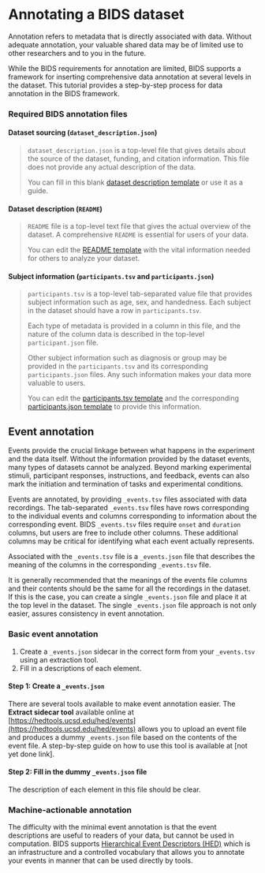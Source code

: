 # Annotating a BIDS dataset

Annotation refers to metadata that is directly associated with  data.
Without adequate annotation, your valuable shared data may be of limited use to other researchers and to you in the future. 

While the BIDS requirements for annotation are limited, 
BIDS supports a framework for inserting comprehensive
data annotation at several levels in the dataset.
This tutorial provides a step-by-step process for data annotation in the BIDS framework.

### Required BIDS annotation files

#### Dataset sourcing (`dataset_description.json`)

> `dataset_description.json` is a top-level file that gives details about the source of the dataset, funding, and citation information.
> This file does not provide any actual description of the data.
> 
> You can fill in this blank [dataset description template](../../templates/dataset_description.json) or use it as a guide.

#### Dataset description (`README`)
> `README` file is a top-level text file that gives the actual overview of the dataset.
> A comprehensive `README` is essential for users of your data.
> 
> You can edit the [README template](../../templates/README) with the vital information needed for others to analyze your dataset.


#### Subject information (`participants.tsv` and `participants.json`)
>`participants.tsv` is a top-level tab-separated value file that provides subject information such as age, sex, and handedness.
Each subject in the dataset should have a row in `participants.tsv`.
>
> Each type of metadata is provided in a column in this file,
and the nature of the column data is described in the top-level
`participant.json` file. 
>
> Other subject information such as diagnosis or group may be provided
in the `participants.tsv` and its corresponding `participants.json` files.
Any such information makes your data more valuable to users. 
>
> You can edit the [participants.tsv template](../../templates/participants.tsv) and the corresponding 
[participants.json template](../../templates/participants.json)
to provide this information.



## Event annotation

Events provide the crucial linkage between what happens in the experiment
and the data itself. 
Without the information provided by the dataset events,
many types of datasets cannot be analyzed.
Beyond marking experimental stimuli, participant responses, instructions,
and feedback, events can also mark the initiation and termination of tasks and experimental conditions.

Events are annotated, by providing `_events.tsv` files associated with
data recordings. The tab-separated `_events.tsv` files have rows corresponding to the individual events and columns corresponding to
information about the corresponding event. BIDS `_events.tsv` files require `onset`
and `duration` columns, but users are free to include other columns.
These additional columns may be critical for identifying what each event
actually represents.

Associated with the `_events.tsv` file is a `_events.json` file that describes
the meaning of the columns in the corresponding `_events.tsv` file.

It is generally recommended that the meanings of the events file columns and their
contents should be the same for all the recordings in the dataset.
If this is the case, you can create a single `_events.json` file and place
it at the top level in the dataset.
The single  `_events.json` file approach is not only easier,
assures consistency in event annotation.

### Basic event annotation

1. Create a `_events.json` sidecar in the correct form from your `_events.tsv` using an extraction tool.
2. Fill in a descriptions of each element. 

#### Step 1: Create a `_events.json`

There are several tools available to make event annotation easier.
The **Extract sidecar tool** available online at 
[https://hedtools.ucsd.edu/hed/events](https://hedtools.ucsd.edu/hed/events)
allows you to upload an event file and produces a dummy `_events.json` file based on the
contents of the event file.
A step-by-step guide on how to use this tool is available at [not yet done link].

#### Step 2: Fill in the dummy `_events.json` file

The description of each element in this file should be clear.

### Machine-actionable annotation

The difficulty with the minimal event annotation is that the event descriptions
are useful to readers of your data, but cannot be used in computation.
BIDS supports [Hierarchical Event Descriptors (HED)](https://github.com/hed-standard)
which is an infrastructure and a controlled vocabulary that allows you to annotate
your events in manner that can be used directly by tools. 
